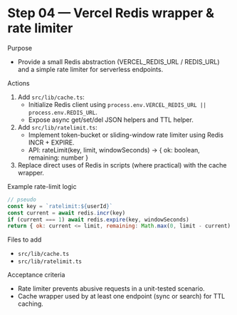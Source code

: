 # Step 04 — Vercel Redis wrapper & rate limiter

Purpose
- Provide a small Redis abstraction (VERCEL_REDIS_URL / REDIS_URL) and a simple rate limiter for serverless endpoints.

Actions
1. Add `src/lib/cache.ts`:
   - Initialize Redis client using `process.env.VERCEL_REDIS_URL || process.env.REDIS_URL`.
   - Expose async get/set/del JSON helpers and TTL helper.
2. Add `src/lib/ratelimit.ts`:
   - Implement token-bucket or sliding-window rate limiter using Redis INCR + EXPIRE.
   - API: rateLimit(key, limit, windowSeconds) -> { ok: boolean, remaining: number }
3. Replace direct uses of Redis in scripts (where practical) with the cache wrapper.

Example rate-limit logic
```js
// pseudo
const key = `ratelimit:${userId}`
const current = await redis.incr(key)
if (current === 1) await redis.expire(key, windowSeconds)
return { ok: current <= limit, remaining: Math.max(0, limit - current) }
```

Files to add
- `src/lib/cache.ts`
- `src/lib/ratelimit.ts`

Acceptance criteria
- Rate limiter prevents abusive requests in a unit-tested scenario.
- Cache wrapper used by at least one endpoint (sync or search) for TTL caching.